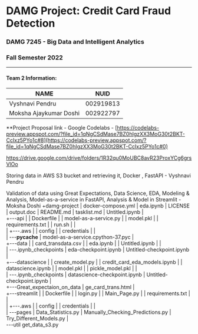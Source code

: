 # DAMG Project:  Credit Card Fraud Detection

### DAMG 7245 - Big Data and Intelligent Analytics 
### Fall Semester 2022
---------------------------------------------------------------------------------------------------------------------------------------------


#### Team 2  Information:

| NAME                  |     NUID        |
|-----------------------|-----------------|
| Vyshnavi Pendru       |   002919813     |
| Moksha Ajaykumar Doshi|   002922797     |


**Project Proposal link - 
Google Codelabs - [https://codelabs-preview.appspot.com/?file_id=1qNgCSdMase7BZ0hIgzXX3MoG30t2BKT-CcIxz5PYo1c#8](https://codelabs-preview.appspot.com/?file_id=1qNgCSdMase7BZ0hIgzXX3MoG30t2BKT-CcIxz5PYo1c#0)

https://drive.google.com/drive/folders/1R32qu0MoUBC8avR23ProxYCg6grsVlOo

Storing data in AWS S3 bucket and retrieving it, Docker , FastAPI - Vyshnavi Pendru

Validation of data using Great Expectations, Data Science, EDA, Modeling & Analysis, Model-as-a-service in FastAPI, Analysis & Model in Streamlit - Moksha Doshi
+damg-project
|   docker-compose.yml
|   eda.ipynb
|   LICENSE
|   output.doc
|   README.md
|   tasklist.md
|   Untitled.ipynb
|   
+---api
|   |   Dockerfile
|   |   model-as-a-service.py
|   |   model.pkl
|   |   requirements.txt
|   |   run.sh
|   |   
|   +---.aws
|   |       config
|   |       credentials
|   |       
|   \---__pycache__
|           model-as-a-service.cpython-37.pyc
|           
+---data
|   |   card_transdata.csv
|   |   eda.ipynb
|   |   Untitled.ipynb
|   |   
|   \---.ipynb_checkpoints
|           eda-checkpoint.ipynb
|           Untitled-checkpoint.ipynb
|           
+---datascience
|   |   create_model.py
|   |   credit_card_eda_models.ipynb
|   |   datascience.ipynb
|   |   model.pkl
|   |   pickle_model.pkl
|   |   
|   \---.ipynb_checkpoints
|           datascience-checkpoint.ipynb
|           Untitled-checkpoint.ipynb
|           
+---Great_expectaion_on_data
|       ge_card_trans.html
|       
+---streamlit
|   |   Dockerfile
|   |   login.py
|   |   Main_Page.py
|   |   requirements.txt
|   |   
|   +---.aws
|   |       config
|   |       credentials
|   |       
|   \---pages
|           Data_Statistics.py
|           Manually_Checking_Predictions.py
|           Try_Different_Models.py
|           
\---util
        get_data_s3.py
        
